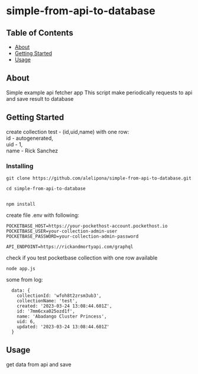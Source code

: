 # simple-from-api-to-database

## Table of Contents

- [About](#about)
- [Getting Started](#getting_started)
- [Usage](#usage)

## About <a name = "about"></a>
Simple example api fetcher app
This script make periodically requests to api and save result to database

## Getting Started <a name = "getting_started"></a>


 create collection test - (id,uid,name) with one row:  
 id - autogenerated,  
 uid - 1,  
 name - Rick Sanchez  


### Installing

```
git clone https://github.com/alelipona/simple-from-api-to-database.git
```

```
cd simple-from-api-to-database

```
```

npm install
```
create file .env with following:
```
POCKETBASE_HOST=https://your-pockethost-account.pockethost.io
POCKETBASE_USER=your-collection-admin-user
POCKETBASE_PASSWORD=your-collection-admin-password

API_ENDPOINT=https://rickandmortyapi.com/graphql

```
check if you test pocketbase collection with one row available

```
node app.js
```
some from log:
```
  data: {
    collectionId: 'wfoh8t2zrsm3ub3',
    collectionName: 'test',
    created: '2023-03-24 13:08:44.601Z',
    id: '7mm6cxa025ozd1f',
    name: 'Abadango Cluster Princess',
    uid: 6,
    updated: '2023-03-24 13:08:44.601Z'
  }
```
## Usage <a name = "usage"></a>
get data from api and save
